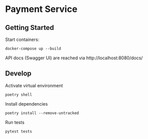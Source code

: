 # Payment Service

## Getting Started

Start containers:
```shell
docker-compose up --build
```

API docs (Swagger UI) are reached via http://localhost:8080/docs/

## Develop
Activate virtual environment
```shell
poetry shell
```

Install dependencies
```shell
poetry install --remove-untracked
```

Run tests
```shell
pytest tests
```
